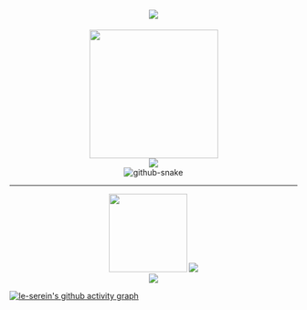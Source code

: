 <!-- dynamic typing effect 动态打字效果 -->
<h1 align="center"> <img src="https://readme-typing-svg.herokuapp.com/?lines=Hello%2CI%20am%20le-serein;祝您今天愉快!&center=true&size=27"> </h1>

<!-- knock code pictures 敲代码的图片 -->
<div align="center">
  <picture>
    <source media="(prefers-color-scheme: dark)" srcset="https://cdn.jsdelivr.net/gh/sun0225SUN/sun0225SUN/assets/images/coding.gif" />
    <source media="(prefers-color-scheme: light)" srcset="https://cdn.jsdelivr.net/gh/sun0225SUN/sun0225SUN/assets/images/developer.svg" height="225px" />
    <img src="https://cdn.jsdelivr.net/gh/sun0225SUN/sun0225SUN/assets/images/coding.gif" />
  </picture>
</div> 

<div align="center">
  <img src="https://profile-counter.glitch.me/le-serein/count.svg" />
</div>

<!-- Snake Code Contribution Map 贪吃蛇代码贡献图 -->
<div align="center">
  <picture>
    <source media="(prefers-color-scheme: dark)" srcset="https://cdn.jsdelivr.net/gh/sun0225SUN/sun0225SUN/profile-snake-contrib/github-contribution-grid-snake-dark.svg" />
    <source media="(prefers-color-scheme: light)" srcset="https://cdn.jsdelivr.net/gh/sun0225SUN/sun0225SUN/profile-snake-contrib/github-contribution-grid-snake.svg" />
    <img alt="github-snake" src="https://cdn.jsdelivr.net/gh/sun0225SUN/sun0225SUN/profile-snake-contrib/github-contribution-grid-snake-dark.svg" />
  </picture>
</div>

---

<div align=center>
  <img height="137px" src="https://github-readme-stats.vercel.app/api?username=le-serein&hide_title=true&hide_border=true&show_icons=trueline_height=21&text_color=000&icon_color=000&bg_color=0,ea6161,ffc64d,fffc4d,52fa5a&theme=graywhite" />
  <img src="https://github-readme-stats.vercel.app/api/top-langs/?username=le-serein&hide_title=true&hide_border=true&layout=compact&langs_count=6&text_color=000&icon_color=fff&bg_color=0,52fa5a,4dfcff,c64dff&theme=graywhite" /> 
</div>


<!-- 奖杯图 -->
<div align="center"> 
  <img src="https://github-profile-trophy.vercel.app/?username=le-serein" /> 
</div>

[![le-serein's github activity graph](https://github-readme-activity-graph.vercel.app/graph?username=le-serein&theme=react-dark)](https://github.com/ashutosh00710/github-readme-activity-graph)
